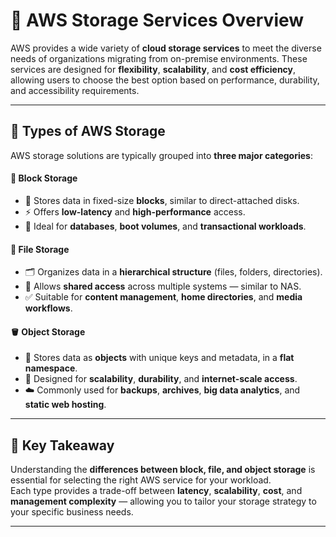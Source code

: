# 💾 AWS Storage Services Overview  

AWS provides a wide variety of **cloud storage services** to meet the diverse needs of organizations migrating from on-premise environments. These services are designed for **flexibility**, **scalability**, and **cost efficiency**, allowing users to choose the best option based on performance, durability, and accessibility requirements.  

---

## 🧩 Types of AWS Storage  

AWS storage solutions are typically grouped into **three major categories**:  

#### 🔹 Block Storage  
- 🧠 Stores data in fixed-size **blocks**, similar to direct-attached disks.  
- ⚡ Offers **low-latency** and **high-performance** access.  
- 🧱 Ideal for **databases**, **boot volumes**, and **transactional workloads**.  

#### 📁 File Storage  
- 🗂️ Organizes data in a **hierarchical structure** (files, folders, directories).  
- 👥 Allows **shared access** across multiple systems — similar to NAS.  
- ✅ Suitable for **content management**, **home directories**, and **media workflows**.  

#### 🪣 Object Storage  
- 🔑 Stores data as **objects** with unique keys and metadata, in a **flat namespace**.  
- 🚀 Designed for **scalability**, **durability**, and **internet-scale access**.  
- ☁️ Commonly used for **backups**, **archives**, **big data analytics**, and **static web hosting**.  

---

## 🧠 Key Takeaway  
Understanding the **differences between block, file, and object storage** is essential for selecting the right AWS service for your workload.  
Each type provides a trade-off between **latency**, **scalability**, **cost**, and **management complexity** — allowing you to tailor your storage strategy to your specific business needs.  

---